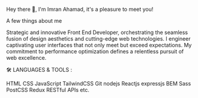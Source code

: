 Hey there 👋, I'm Imran Ahamad, it's a pleasure to meet you!

A few things about me

Strategic and innovative Front End Developer, 
orchestrating the seamless fusion of design aesthetics and cutting-edge web technologies.
I engineer captivating user interfaces that not only meet but exceed expectations.
My commitment to performance optimization defines a relentless pursuit of web excellence.

🛠️ LANGUAGES & TOOLS :

HTML  CSS  JavaScript  TailwindCSS  Git  nodejs  Reactjs expressjs  BEM  Sass  PostCSS  Redux RESTful APIs etc.






